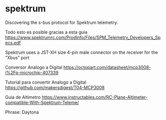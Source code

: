 # spektrum
Discovering the s-bus protocol for Spektrum telemetry.

Todo esto es posible gracias a esta guia
https://www.spektrumrc.com/ProdInfo/Files/SPM_Telemetry_Developers_Specs.pdf

Spektrum uses a JST-XH size 4-pin male connector on the receiver for the "Xbus" port

Conversor Analogo a Digital
https://octopart.com/datasheet/mcp3008-i%2Fp-microchip-407339

Tutorial para convertir Analogo a Digital
https://github.com/makersdigest/T04-MCP3008

Guia de Altimetro
https://www.instructables.com/RC-Plane-Altimeter-compatible-With-Spektrum-Teleme/

Phrase: Daytona